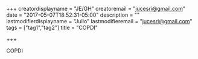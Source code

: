 +++
creatordisplayname = "JE/GH"
creatoremail = "jucesri@gmail.com"
date = "2017-05-07T18:52:31-05:00"
description = ""
lastmodifierdisplayname = "Julio"
lastmodifieremail = "jucesri@gmail.com"
tags = ["tag1","tag2"]
title = "COPDI"


+++

COPDI
